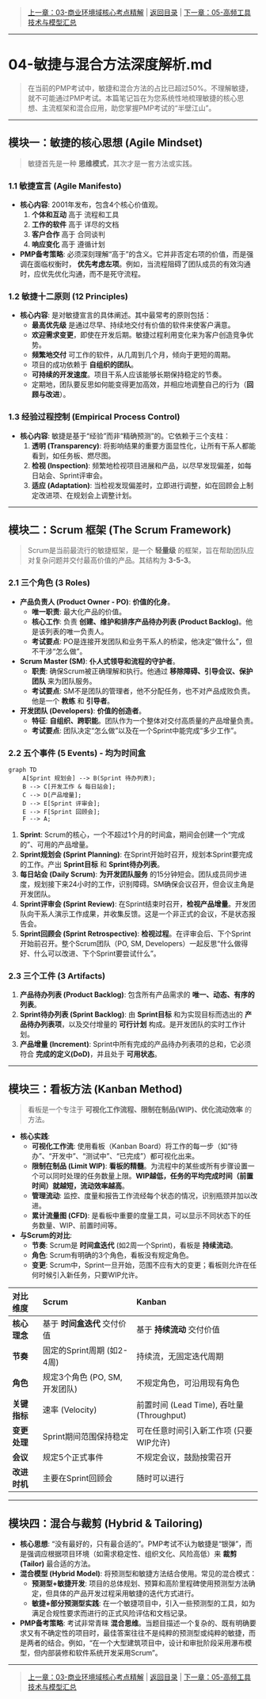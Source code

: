 > [上一章：03-商业环境域核心考点精解](03-商业环境域核心考点精解.md) | [返回目录](../README.md) | [下一章：05-高频工具技术与模型汇总](05-高频工具技术与模型汇总.md)

---
# 04-敏捷与混合方法深度解析.md

> 在当前的PMP考试中，敏捷和混合方法的占比已超过50%。不理解敏捷，就不可能通过PMP考试。本篇笔记旨在为您系统性地梳理敏捷的核心思想、主流框架和混合应用，助您掌握PMP考试的“半壁江山”。

---

## 模块一：敏捷的核心思想 (Agile Mindset)

> 敏捷首先是一种 **思维模式**，其次才是一套方法或实践。

### 1.1 敏捷宣言 (Agile Manifesto)

- **核心内容**: 2001年发布，包含4个核心价值观。
    1.  **个体和互动** 高于 流程和工具
    2.  **工作的软件** 高于 详尽的文档
    3.  **客户合作** 高于 合同谈判
    4.  **响应变化** 高于 遵循计划
- **PMP备考策略**: 必须深刻理解“高于”的含义。它并非否定右项的价值，而是强调在面临权衡时， **优先考虑左项**。例如，当流程阻碍了团队成员的有效沟通时，应优先优化沟通，而不是死守流程。

### 1.2 敏捷十二原则 (12 Principles)

- **核心内容**: 是对敏捷宣言的具体阐述。其中最常考的原则包括：
    - **最高优先级** 是通过尽早、持续地交付有价值的软件来使客户满意。
    - **欢迎需求变更**，即使在开发后期。敏捷过程利用变化来为客户创造竞争优势。
    - **频繁地交付** 可工作的软件，从几周到几个月，倾向于更短的周期。
    - 项目的成功依赖于 **自组织的团队**。
    - **可持续的开发速度**。项目干系人应该能够长期保持稳定的节奏。
    - 定期地，团队要反思如何能变得更加高效，并相应地调整自己的行为（**回顾与改进**）。

### 1.3 经验过程控制 (Empirical Process Control)

- **核心内容**: 敏捷是基于“经验”而非“精确预测”的。它依赖于三个支柱：
    1.  **透明 (Transparency)**: 将影响结果的重要方面显性化，让所有干系人都能看到，如任务板、燃尽图。
    2.  **检视 (Inspection)**: 频繁地检视项目进展和产品，以尽早发现偏差，如每日站会、Sprint评审会。
    3.  **适应 (Adaptation)**: 当检视发现偏差时，立即进行调整，如在回顾会上制定改进项、在规划会上调整计划。

---

## 模块二：Scrum 框架 (The Scrum Framework)

> Scrum是当前最流行的敏捷框架，是一个 **轻量级** 的框架，旨在帮助团队应对复杂问题并交付最高价值的产品。其结构为 **3-5-3**。

### 2.1 三个角色 (3 Roles)

- **产品负责人 (Product Owner - PO)**: **价值的化身**。
    - **唯一职责**: 最大化产品的价值。
    - **核心工作**: 负责 **创建、维护和排序产品待办列表 (Product Backlog)**。他是该列表的唯一负责人。
    - **考试要点**: PO是连接开发团队和业务干系人的桥梁，他决定“做什么”，但不干涉“怎么做”。
- **Scrum Master (SM)**: **仆人式领导和流程的守护者**。
    - **职责**: 确保Scrum被正确理解和执行。他通过 **移除障碍、引导会议、保护团队** 来为团队服务。
    - **考试要点**: SM不是团队的管理者，他不分配任务，也不对产品成败负责。他是一个 **教练** 和 **引导者**。
- **开发团队 (Developers)**: **价值的创造者**。
    - **特征**: **自组织、跨职能**。团队作为一个整体对交付高质量的产品增量负责。
    - **考试要点**: 团队决定“怎么做”以及在一个Sprint中能完成“多少工作”。

### 2.2 五个事件 (5 Events) - 均为时间盒

```mermaid
graph TD
    A[Sprint 规划会] --> B(Sprint 待办列表);
    B --> C[开发工作 & 每日站会];
    C --> D[产品增量];
    D --> E[Sprint 评审会];
    E --> F[Sprint 回顾会];
    F --> A;
```

1.  **Sprint**: Scrum的核心，一个不超过1个月的时间盒，期间会创建一个“完成的”、可用的产品增量。
2.  **Sprint规划会 (Sprint Planning)**: 在Sprint开始时召开，规划本Sprint要完成的工作。产出 **Sprint目标** 和 **Sprint待办列表**。
3.  **每日站会 (Daily Scrum)**: **为开发团队服务** 的15分钟短会。团队成员同步进度，规划接下来24小时的工作，识别障碍。SM确保会议召开，但会议主角是开发团队。
4.  **Sprint评审会 (Sprint Review)**: 在Sprint结束时召开，**检视产品增量**。开发团队向干系人演示工作成果，并收集反馈。这是一个非正式的会议，不是状态报告会。
5.  **Sprint回顾会 (Sprint Retrospective)**: **检视过程**。在评审会后、下个Sprint开始前召开。整个Scrum团队（PO, SM, Developers）一起反思“什么做得好、什么可以改进、下个Sprint要尝试什么”。

### 2.3 三个工件 (3 Artifacts)

1.  **产品待办列表 (Product Backlog)**: 包含所有产品需求的 **唯一、动态、有序的列表**。
2.  **Sprint待办列表 (Sprint Backlog)**: 由 **Sprint目标** 和为实现目标而选出的 **产品待办列表项**，以及交付增量的 **可行计划** 构成。是开发团队的实时工作计划。
3.  **产品增量 (Increment)**: Sprint中所有完成的产品待办列表项的总和，它必须符合 **完成的定义(DoD)**，并且处于 **可用状态**。

---

## 模块三：看板方法 (Kanban Method)

> 看板是一个专注于 **可视化工作流程、限制在制品(WIP)、优化流动效率** 的方法。

- **核心实践**:
    - **可视化工作流**: 使用看板（Kanban Board）将工作的每一步（如“待办”、“开发中”、“测试中”、“已完成”）都可视化出来。
    - **限制在制品 (Limit WIP)**: **看板的精髓**。为流程中的某些或所有步骤设置一个可以同时处理的任务数量上限。**WIP越低，任务的平均完成时间（前置时间）就越短，流动效率越高**。
    - **管理流动**: 监控、度量和报告工作流经每个状态的情况，识别瓶颈并加以改进。
    - **累计流量图 (CFD)**: 是看板中重要的度量工具，可以显示不同状态下的任务数量、WIP、前置时间等。
- **与Scrum的对比**:
    - **节奏**: Scrum是 **时间盒迭代** (如2周一个Sprint)，看板是 **持续流动**。
    - **角色**: Scrum有明确的3个角色，看板没有规定角色。
    - **变更**: Scrum中，Sprint一旦开始，范围不应有大的变更；看板则允许在任何时候引入新任务，只要WIP允许。

| 对比维度 | Scrum | Kanban |
| :--- | :--- | :--- |
| **核心理念** | 基于 **时间盒迭代** 交付价值 | 基于 **持续流动** 交付价值 |
| **节奏** | 固定的Sprint周期 (如2-4周) | 持续流，无固定迭代周期 |
| **角色** | 规定3个角色 (PO, SM, 开发团队) | 不规定角色，可沿用现有角色 |
| **关键指标** | 速率 (Velocity) | 前置时间 (Lead Time), 吞吐量 (Throughput) |
| **变更处理** | Sprint期间范围保持稳定 | 可在任意时间引入新工作项 (只要WIP允许) |
| **会议** | 规定5个正式事件 | 不规定会议，鼓励按需召开 |
| **改进时机** | 主要在Sprint回顾会 | 随时可以进行 |

---

## 模块四：混合与裁剪 (Hybrid & Tailoring)

- **核心思想**: “没有最好的，只有最合适的”。PMP考试不认为敏捷是“银弹”，而是强调应根据项目环境（如需求稳定性、组织文化、风险高低）来 **裁剪 (Tailor)** 最合适的方法。
- **混合模型 (Hybrid Model)**: 将预测型和敏捷方法结合使用。常见的混合模式：
    - **预测型+敏捷开发**: 项目的总体规划、预算和高阶里程碑使用预测型方法确定，但具体的产品开发过程采用敏捷的迭代方式进行。
    - **敏捷+部分预测型实践**: 在一个敏捷项目中，引入一些预测型的工具，如为满足合规性要求而进行的正式风险评估和文档记录。
- **PMP备考策略**: 考试非常青睐 **混合思维**。当题目描述一个复杂的、既有明确要求又有不确定性的项目时，最佳答案往往不是纯粹的预测型或纯粹的敏捷，而是两者的结合。例如，“在一个大型建筑项目中，设计和审批阶段采用瀑布模型，但内部装修和软件系统开发采用Scrum”。

---
> [上一章：03-商业环境域核心考点精解](03-商业环境域核心考点精解.md) | [返回目录](../README.md) | [下一章：05-高频工具技术与模型汇总](05-高频工具技术与模型汇总.md)

